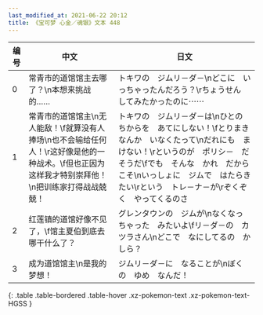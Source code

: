 ```yaml
---
last_modified_at: 2021-06-22 20:12
title: 《宝可梦 心金／魂银》文本 448
---
```

| 编号 | 中文 | 日文 |
| ---- | ---- | ---- |
| 0 | 常青市的道馆馆主去哪了？\n本想来挑战的…… | トキワの　ジムリ－ダ－\nどこに　いっちゃったんだろう？\rちょうせん　してみたかったのに⋯⋯ |
| 1 | 常青市的道馆馆主\n无人能敌！\f就算没有人捧场\n也不会输给任何人！\r这好像是他的一种战术。\f但也正因为这样我才特别崇拜他！\n把训练家打得战战兢兢！ | トキワの　ジムリ－ダ－は\nひとの　ちからを　あてにしない！\fとりまきなんか　いなくたって\nだれにも　まけない！\rというのが　ポリシ－　だそうだ\fでも　そんな　かれ　だからこそ\nいっしょに　ジムで　はたらきたい\rという　トレ－ナ－が\rぞくぞく　やってくるのさ |
| 2 | 红莲镇的道馆好像不见了，\f馆主夏伯到底去哪干什么了？ | グレンタウンの　ジムが\nなくなっちゃった　みたいよ\fリ－ダ－の　カツラさん\nどこで　なにしてるの　かしら？ |
| 3 | 成为道馆馆主\n是我的梦想！ | ジムリ－ダ－に　なることが\nぼくの　ゆめ　なんだ！ |
{: .table .table-bordered .table-hover .xz-pokemon-text .xz-pokemon-text-HGSS }